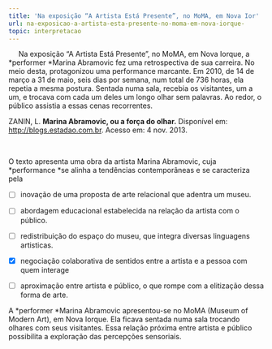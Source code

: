 ```yaml
---
title: 'Na exposição “A Artista Está Presente”, no MoMA, em Nova Ior'
url: na-exposicao-a-artista-esta-presente-no-moma-em-nova-iorque-
topic: interpretacao
---
```



     Na exposição “A Artista Está Presente”, no MoMA, em Nova Iorque, a *performer *Marina Abramovic fez uma retrospectiva de sua carreira. No meio desta, protagonizou uma performance marcante. Em 2010, de 14 de março a 31 de maio, seis dias por semana, num total de 736 horas, ela repetia a mesma postura. Sentada numa sala, recebia os visitantes, um a um, e trocava com cada um deles um longo olhar sem palavras. Ao redor, o público assistia a essas cenas recorrentes.

ZANIN, L. **Marina Abramovic, ou a força do olhar.** Disponível em: http://blogs.estadao.com.br. Acesso em: 4 nov. 2013.

 

O texto apresenta uma obra da artista Marina Abramovic, cuja *performance *se alinha a tendências contemporâneas e se caracteriza pela



- [ ] inovação de uma proposta de arte relacional que adentra um museu.
- [ ] abordagem educacional estabelecida na relação da artista com o público.
- [ ] redistribuição do espaço do museu, que integra diversas linguagens artisticas.
- [x] negociação colaborativa de sentidos entre a artista e a pessoa com quem interage
- [ ] aproximação entre artista e público, o que rompe com a elitização dessa forma de arte.


A *performer *Marina Abramovic apresentou-se no MoMA (Museum of Modern Art), em Nova Iorque. Ela ficava sentada numa sala trocando olhares com seus visitantes. Essa relação próxima entre artista e público possibilita a exploração das percepções sensoriais.
